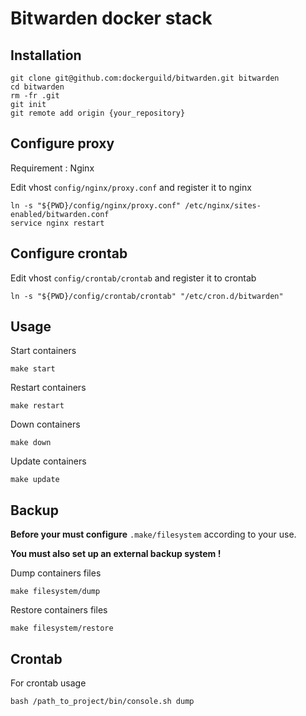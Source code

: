 # Bitwarden docker stack

## Installation

    git clone git@github.com:dockerguild/bitwarden.git bitwarden
    cd bitwarden
    rm -fr .git
    git init
    git remote add origin {your_repository}

## Configure proxy

Requirement : Nginx

Edit vhost `config/nginx/proxy.conf` and register it to nginx

    ln -s "${PWD}/config/nginx/proxy.conf" /etc/nginx/sites-enabled/bitwarden.conf
    service nginx restart

## Configure crontab

Edit vhost `config/crontab/crontab` and register it to crontab

    ln -s "${PWD}/config/crontab/crontab" "/etc/cron.d/bitwarden"

## Usage

Start containers

    make start

Restart containers

    make restart

Down containers

    make down

Update containers

    make update

## Backup

**Before your must configure** `.make/filesystem` according to your use.

**You must also set up an external backup system !**

Dump containers files

    make filesystem/dump

Restore containers files

    make filesystem/restore

## Crontab

For crontab usage

    bash /path_to_project/bin/console.sh dump
